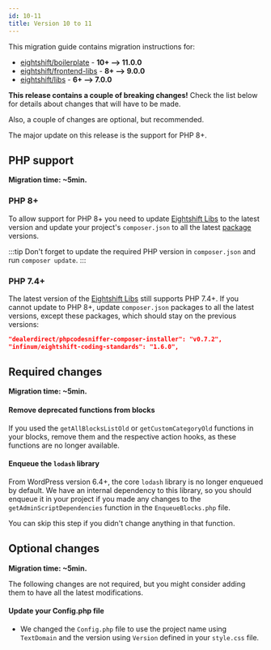 ```yaml
---
id: 10-11
title: Version 10 to 11
---
```


This migration guide contains migration instructions for:

- [eightshift/boilerplate](https://github.com/infinum/eightshift-boilerplate/releases/tag/11.0.0) - **10+ --> 11.0.0**
- [eightshift/frontend-libs](https://github.com/infinum/eightshift-frontend-libs/releases/tag/9.0.0) - **8+ --> 9.0.0**
- [eightshift/libs](https://github.com/infinum/eightshift-libs/releases/tag/7.0.0) - **6+ --> 7.0.0**

**This release contains a couple of breaking changes!**
Check the list below for details about changes that will have to be made.

Also, a couple of changes are optional, but recommended.

The major update on this release is the support for PHP 8+. 

## PHP support

**Migration time: ~5min.**

### PHP 8+

To allow support for PHP 8+ you need to update [Eightshift Libs](https://github.com/infinum/eightshift-boilerplate/tree/develop) to the latest version and update your project's `composer.json` to all the latest [package](https://github.com/infinum/eightshift-boilerplate/blob/develop/composer.json) versions.

:::tip
Don't forget to update the required PHP version in `composer.json` and run `composer update`.
:::

### PHP 7.4+

The latest version of the [Eightshift Libs](https://github.com/infinum/eightshift-boilerplate/tree/develop) still supports PHP 7.4+. If you cannot update to PHP 8+, update `composer.json` packages to all the latest versions, except these packages, which should stay on the previous versions:

```json
"dealerdirect/phpcodesniffer-composer-installer": "v0.7.2",
"infinum/eightshift-coding-standards": "1.6.0",
```

## Required changes

**Migration time: ~5min.**

#### Remove deprecated functions from blocks

If you used the `getAllBlocksListOld` or `getCustomCategoryOld` functions in your blocks, remove them and the respective action hooks, as these functions are no longer available.

#### Enqueue the `lodash` library

From WordPress version 6.4+, the core `lodash` library is no longer enqueued by default. We have an internal dependency to this library, so you should enqueue it in your project if you made any changes to the `getAdminScriptDependencies` function in the `EnqueueBlocks.php` file.

You can skip this step if you didn't change anything in that function.

## Optional changes

**Migration time: ~5min.**

The following changes are not required, but you might consider adding them to have all the latest modifications.

#### Update your Config.php file

- We changed the `Config.php` file to use the project name using `TextDomain` and the version using `Version` defined in your `style.css` file.

